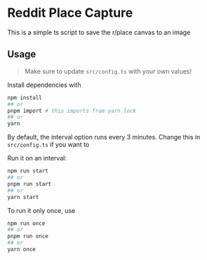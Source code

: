 # Reddit Place Capture

This is a simple ts script to save the r/place canvas to an image

## Usage

> Make sure to update `src/config.ts` with your own values!

Install dependencies with

```bash
npm install
## or
pnpm import # this imports from yarn.lock
## or
yarn
```

By default, the interval option runs every 3 minutes. Change this in `src/config.ts` if you want to

Run it on an interval:

```bash
npm run start
## or
pnpm run start
## or
yarn start
```

To run it only once, use

```bash
npm run once
## or
pnpm run once
## or
yarn once
```
